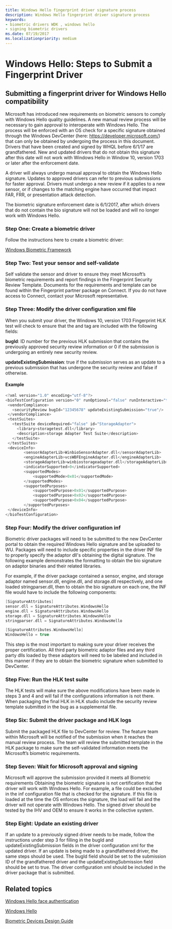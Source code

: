 ```yaml
---
title: Windows Hello fingerprint driver signature process
description: Windows Hello fingerprint driver signature process
keywords:
- biometric drivers WDK , windows hello
- signing biometric drivers
ms.date: 07/19/2017
ms.localizationpriority: medium
---
```



# Windows Hello: Steps to Submit a Fingerprint Driver


## Submitting a fingerprint driver for Windows Hello compatibility 
Microsoft has introduced new requirements on biometric sensors to comply with Windows Hello quality guidelines. A new manual review process will be necessary to gain approval to interoperate with Windows Hello. The process will be enforced with an OS check for a specific signature obtained through the Windows DevCenter (here: https://developer.microsoft.com/) that can only be obtained by undergoing the process in this document. Drivers that have been created and signed by WHQL before 6/1/17 are grandfathered. New and updated drivers that do not obtain this signature after this date will not work with Windows Hello in Window 10, version 1703 or later after the enforcement date.

A driver will always undergo manual approval to obtain the Windows Hello signature. Updates to approved drivers can refer to previous submissions for faster approval. Drivers must undergo a new review if it applies to a new sensor, or if changes to the matching engine have occurred that impact FAR, FRR, or presentation attack detection. 

The biometric signature enforcement date is 6/1/2017, after which drivers that do not contain the bio signature will not be loaded and will no longer work with Windows Hello.

### Step One: Create a biometric driver
Follow the instructions here to create a biometric driver: 

[Windows Biometric Framework](/windows/desktop/SecBioMet/biometric-service-api-portal)

### Step Two: Test your sensor and self-validate
Self validate the sensor and driver to ensure they meet Microsoft’s biometric requirements and report findings in the Fingerprint Security Review Template. Documents for the requirements and template can be found within the Fingerprint partner package on Connect. If you do not have access to Connect, contact your Microsoft representative.

### Step Three: Modify the driver configuration xml file
When you submit your driver, the Windows 10, version 1703 Fingerprint HLK test will check to ensure that the <vendorCompliance> and <securityReview> tag are included with the following fields:

**bugId**: ID number for the previous HLK submission that contains the previously approved security review information or 0 if the submission is undergoing an entirely new security review.

**updateExistingSubmission**: true if the submission serves as an update to a previous submission that has undergone the security review and false if otherwise.

#### Example
 ```cpp
<?xml version="1.0" encoding="utf-8"?>
<bioTestConfiguration version="0" runOptional="false" runInteractive="true" abortOnFailure="false" manualStep="false" priority="3" logType="WTT">
  <vendorCompliance>
    <securityReview bugId="12345678" updateExistingSubmission="true"/>
  </vendorCompliance>
  <testSuites>
    <testSuite deviceRequired="false" id="StorageAdapter">
      <library>storagetest.dll</library>
      <description>storage Adapter Test Suite</description>
    </testSuite>
  </testSuites>
  <deviceInfo>
         <sensorAdapterLib>WinbioSensorAdapter.dll</sensorAdapterLib>
         <engineAdapterLib>vcsWBFEngineAdapter.dll</engineAdapterLib>
         <storageAdapterLib>winbiostorageadapter.dll</storageAdapterLib>
         <indicatorSupported>0</indicatorSupported>
         <supportedModes>
             <supportedMode>0x01</supportedMode>
         </supportedModes>
         <supportedPurposes>
             <supportedPurpose>0x01</supportedPurpose>
             <supportedPurpose>0x02</supportedPurpose>
             <supportedPurpose>0x04</supportedPurpose>
         </supportedPurposes>
  </deviceInfo>
</bioTestConfiguration>
 ```
### Step Four: Modify the driver configuration inf
Biometric driver packages will need to be submitted to the new DevCenter portal to obtain the required Windows Hello signature and be uploaded to WU. Packages will need to include specific properties in the driver INF file to properly specify the adaptor dll's obtaining the digital signature. The following example demonstrates the formatting to obtain the bio signature on adaptor binaries and their related libraries.

For example, if the driver package contained a sensor, engine, and storage adaptor named sensor.dll, engine.dll, and storage.dll respectively, and one loaded stringparser.dll, then to obtain the bio signature on each one, the INF file would have to include the following components:

```cpp
[SignatureAttributes]
sensor.dll = SignatureAttributes.WindowsHello
engine.dll = SignatureAttributes.WindowsHello
storage.dll = SignatureAttributes.WindowsHello
stringparser.dll = SignatureAttributes.WindowsHello

[SignatureAttributes.WindowsHello]
WindowsHello = true
```

This step is the most important to making sure your driver receives the proper certification. All third party biometric adaptor files and any third party dlls loaded by these adaptors will need to be labeled and included in this manner if they are to obtain the biometric signature when submitted to DevCenter.

### Step Five: Run the HLK test suite
The HLK tests will make sure the above modifications have been made in steps 3 and 4 and will fail if the configurations information is not there.
When packaging the final HLK in HLK studio include the security review template submitted in the bug as a supplemental file.

### Step Six: Submit the driver package and HLK logs
Submit the packaged HLK file to DevCenter for review. The feature team within Microsoft will be notified of the submission when it reaches the manual review process. The team will review the submitted template in the HLK package to make sure the self-validated information meets the Microsoft’s biometric requirements.

### Step Seven: Wait for Microsoft approval and signing
Microsoft will approve the submission provided it meets all Biometric requirements
Obtaining the biometric signature is not certification that the driver will work with Windows Hello. For example, a file could be excluded in the inf configuration file that is checked for the signature. If this file is loaded at the time the OS enforces the signature, the load will fail and the driver will not operate with Windows Hello. The signed driver should be tested by the IHV and OEM to ensure it works in the collective system.

### Step Eight: Update an existing driver
If an update to a previously signed driver needs to be made, follow the instructions under step 3 for filling in the bugId and updateExistingSubmission fields in the driver configuration xml for the updated driver.
If an update is being made to a grandfathered driver, the same steps should be used. The bugId field should be set to the submission ID of the grandfathered driver and the updateExistingSubmission field should be set to true.
The driver configuration xml should be included in the driver package that is submitted.

## Related topics


[Windows Hello face authentication](/windows-hardware/design/device-experiences/windows-hello-face-authentication)

[Windows Hello](/windows-hardware/design/device-experiences/windows-hello)

[Biometric Devices Design Guide](./index.md)
